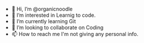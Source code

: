 - 👋 Hi, I’m @organicnoodle
- 👀 I’m interested in Learnig to code.
- 🌱 I’m currently learning Git
- 💞️ I’m looking to collaborate on Coding
- 📫 How to reach me I'm not giving any personal info.

<!---
organicnoodle/organicnoodle is a ✨ special ✨ repository because its `README.md` (this file) appears on your GitHub profile.
You can click the Preview link to take a look at your changes.
--->
